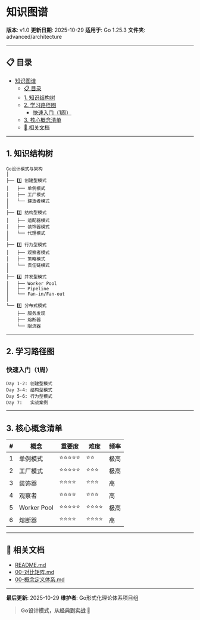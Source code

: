 ﻿# 知识图谱

**版本**: v1.0
**更新日期**: 2025-10-29
**适用于**: Go 1.25.3
**文件夹**: advanced/architecture

---

## 📋 目录

- [知识图谱](#知识图谱)
  - [📋 目录](#-目录)
  - [1. 知识结构树](#1-知识结构树)
  - [2. 学习路径图](#2-学习路径图)
    - [快速入门（1周）](#快速入门1周)
  - [3. 核心概念清单](#3-核心概念清单)
  - [🔗 相关文档](#-相关文档)

---

## 1. 知识结构树

```text
Go设计模式与架构
│
├── 1️⃣ 创建型模式
│   ├── 单例模式
│   ├── 工厂模式
│   └── 建造者模式
│
├── 2️⃣ 结构型模式
│   ├── 适配器模式
│   ├── 装饰器模式
│   └── 代理模式
│
├── 3️⃣ 行为型模式
│   ├── 观察者模式
│   ├── 策略模式
│   └── 责任链模式
│
├── 4️⃣ 并发型模式
│   ├── Worker Pool
│   ├── Pipeline
│   └── Fan-in/Fan-out
│
└── 5️⃣ 分布式模式
    ├── 服务发现
    ├── 熔断器
    └── 限流器
```

---

## 2. 学习路径图

### 快速入门（1周）

```text
Day 1-2: 创建型模式
Day 3-4: 结构型模式
Day 5-6: 行为型模式
Day 7:   实战案例
```

---

## 3. 核心概念清单

| # | 概念 | 重要度 | 难度 | 频率 |
|---|------|--------|------|------|
| 1 | 单例模式 | ⭐⭐⭐⭐⭐ | ⭐⭐ | 极高 |
| 2 | 工厂模式 | ⭐⭐⭐⭐⭐ | ⭐⭐⭐ | 极高 |
| 3 | 装饰器 | ⭐⭐⭐⭐ | ⭐⭐⭐ | 高 |
| 4 | 观察者 | ⭐⭐⭐⭐ | ⭐⭐⭐ | 高 |
| 5 | Worker Pool | ⭐⭐⭐⭐⭐ | ⭐⭐⭐⭐ | 极高 |
| 6 | 熔断器 | ⭐⭐⭐⭐ | ⭐⭐⭐⭐ | 高 |

---

## 🔗 相关文档

- [README.md](./README.md)
- [00-对比矩阵.md](./00-对比矩阵.md)
- [00-概念定义体系.md](./00-概念定义体系.md)

---

**最后更新**: 2025-10-29
**维护者**: Go形式化理论体系项目组

> **Go设计模式，从经典到实战** 🚀
